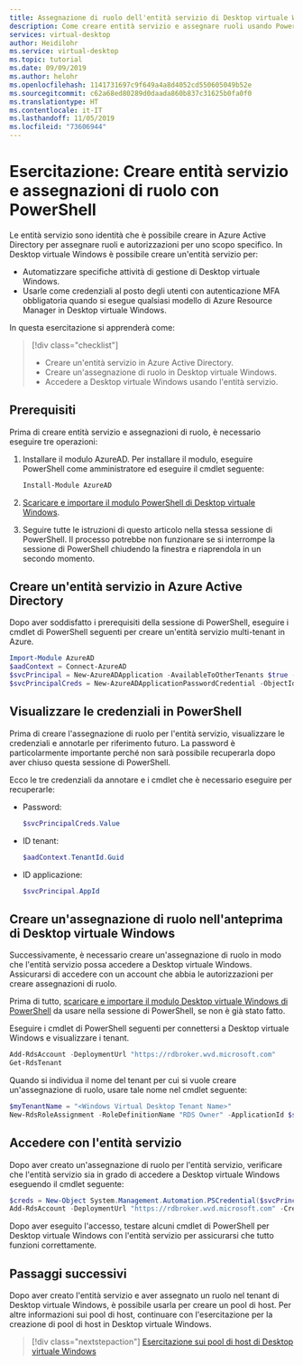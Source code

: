 ```yaml
---
title: Assegnazione di ruolo dell'entità servizio di Desktop virtuale Windows - Azure
description: Come creare entità servizio e assegnare ruoli usando PowerShell in Desktop virtuale Windows.
services: virtual-desktop
author: Heidilohr
ms.service: virtual-desktop
ms.topic: tutorial
ms.date: 09/09/2019
ms.author: helohr
ms.openlocfilehash: 1141731697c9f649a4a8d4052cd550605049b52e
ms.sourcegitcommit: c62a68ed80289d0daada860b837c31625b0fa0f0
ms.translationtype: HT
ms.contentlocale: it-IT
ms.lasthandoff: 11/05/2019
ms.locfileid: "73606944"
---
```

# <a name="tutorial-create-service-principals-and-role-assignments-by-using-powershell"></a>Esercitazione: Creare entità servizio e assegnazioni di ruolo con PowerShell

Le entità servizio sono identità che è possibile creare in Azure Active Directory per assegnare ruoli e autorizzazioni per uno scopo specifico. In Desktop virtuale Windows è possibile creare un'entità servizio per:

- Automatizzare specifiche attività di gestione di Desktop virtuale Windows.
- Usarle come credenziali al posto degli utenti con autenticazione MFA obbligatoria quando si esegue qualsiasi modello di Azure Resource Manager in Desktop virtuale Windows.

In questa esercitazione si apprenderà come:

> [!div class="checklist"]
> * Creare un'entità servizio in Azure Active Directory.
> * Creare un'assegnazione di ruolo in Desktop virtuale Windows.
> * Accedere a Desktop virtuale Windows usando l'entità servizio.

## <a name="prerequisites"></a>Prerequisiti

Prima di creare entità servizio e assegnazioni di ruolo, è necessario eseguire tre operazioni:

1. Installare il modulo AzureAD. Per installare il modulo, eseguire PowerShell come amministratore ed eseguire il cmdlet seguente:

    ```powershell
    Install-Module AzureAD
    ```

2. [Scaricare e importare il modulo PowerShell di Desktop virtuale Windows](https://docs.microsoft.com/powershell/windows-virtual-desktop/overview).

3. Seguire tutte le istruzioni di questo articolo nella stessa sessione di PowerShell. Il processo potrebbe non funzionare se si interrompe la sessione di PowerShell chiudendo la finestra e riaprendola in un secondo momento.

## <a name="create-a-service-principal-in-azure-active-directory"></a>Creare un'entità servizio in Azure Active Directory

Dopo aver soddisfatto i prerequisiti della sessione di PowerShell, eseguire i cmdlet di PowerShell seguenti per creare un'entità servizio multi-tenant in Azure.

```powershell
Import-Module AzureAD
$aadContext = Connect-AzureAD
$svcPrincipal = New-AzureADApplication -AvailableToOtherTenants $true -DisplayName "Windows Virtual Desktop Svc Principal"
$svcPrincipalCreds = New-AzureADApplicationPasswordCredential -ObjectId $svcPrincipal.ObjectId
```
## <a name="view-your-credentials-in-powershell"></a>Visualizzare le credenziali in PowerShell

Prima di creare l'assegnazione di ruolo per l'entità servizio, visualizzare le credenziali e annotarle per riferimento futuro. La password è particolarmente importante perché non sarà possibile recuperarla dopo aver chiuso questa sessione di PowerShell.

Ecco le tre credenziali da annotare e i cmdlet che è necessario eseguire per recuperarle:

- Password:

    ```powershell
    $svcPrincipalCreds.Value
    ```

- ID tenant:

    ```powershell
    $aadContext.TenantId.Guid
    ```

- ID applicazione:

    ```powershell
    $svcPrincipal.AppId
    ```

## <a name="create-a-role-assignment-in-windows-virtual-desktop-preview"></a>Creare un'assegnazione di ruolo nell'anteprima di Desktop virtuale Windows

Successivamente, è necessario creare un'assegnazione di ruolo in modo che l'entità servizio possa accedere a Desktop virtuale Windows. Assicurarsi di accedere con un account che abbia le autorizzazioni per creare assegnazioni di ruolo.

Prima di tutto, [scaricare e importare il modulo Desktop virtuale Windows di PowerShell](https://docs.microsoft.com/powershell/windows-virtual-desktop/overview) da usare nella sessione di PowerShell, se non è già stato fatto.

Eseguire i cmdlet di PowerShell seguenti per connettersi a Desktop virtuale Windows e visualizzare i tenant.

```powershell
Add-RdsAccount -DeploymentUrl "https://rdbroker.wvd.microsoft.com"
Get-RdsTenant
```

Quando si individua il nome del tenant per cui si vuole creare un'assegnazione di ruolo, usare tale nome nel cmdlet seguente:

```powershell
$myTenantName = "<Windows Virtual Desktop Tenant Name>"
New-RdsRoleAssignment -RoleDefinitionName "RDS Owner" -ApplicationId $svcPrincipal.AppId -TenantName $myTenantName
```

## <a name="sign-in-with-the-service-principal"></a>Accedere con l'entità servizio

Dopo aver creato un'assegnazione di ruolo per l'entità servizio, verificare che l'entità servizio sia in grado di accedere a Desktop virtuale Windows eseguendo il cmdlet seguente:

```powershell
$creds = New-Object System.Management.Automation.PSCredential($svcPrincipal.AppId, (ConvertTo-SecureString $svcPrincipalCreds.Value -AsPlainText -Force))
Add-RdsAccount -DeploymentUrl "https://rdbroker.wvd.microsoft.com" -Credential $creds -ServicePrincipal -AadTenantId $aadContext.TenantId.Guid
```

Dopo aver eseguito l'accesso, testare alcuni cmdlet di PowerShell per Desktop virtuale Windows con l'entità servizio per assicurarsi che tutto funzioni correttamente.

## <a name="next-steps"></a>Passaggi successivi

Dopo aver creato l'entità servizio e aver assegnato un ruolo nel tenant di Desktop virtuale Windows, è possibile usarla per creare un pool di host. Per altre informazioni sui pool di host, continuare con l'esercitazione per la creazione di pool di host in Desktop virtuale Windows.

 > [!div class="nextstepaction"]
 > [Esercitazione sui pool di host di Desktop virtuale Windows](./create-host-pools-azure-marketplace.md)
